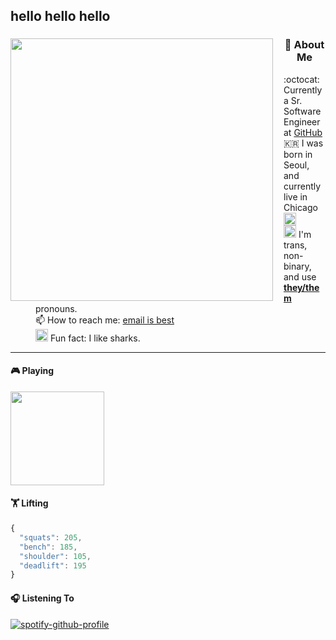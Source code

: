 
##  hello hello hello 


<div class="p-4">
  <div> 
<!-- social media links     <h3 width="200px"><a href="https://twitter.com/jamieshark_" target="_blank"><img width="30px"  src="https://camo.githubusercontent.com/35b0b8bfbd8840f35607fb56ad0a139047fd5d6e09ceb060c5c6f0a5abd1044c/68747470733a2f2f6564656e742e6769746875622e696f2f537570657254696e7949636f6e732f696d616765732f7376672f747769747465722e737667"></a></h3> -->
    <img align="left" width="420px" style="padding-right: 1em;" src="https://user-images.githubusercontent.com/5520141/120527072-8a279b80-c39f-11eb-83c7-5d1769161832.gif" />
  </div>
  <div>
    <dl>
        <dt><h3 align="center">🦈 About Me</h3></dt>
          <dd>:octocat:&nbsp;Currently a Sr. Software Engineer at <a href="https://github.com">GitHub</a></dd>
          <dd>🇰🇷&nbsp;I was born in Seoul, and currently live in Chicago
            &nbsp;<img width="20px" alt="Chicago flag" src="https://emojis.slackmojis.com/emojis/images/1499373328/2580/chicago_flag.png" /></dd>
          <dd>
            <img width="20px" alt="trans meow" src="https://emojis.slackmojis.com/emojis/images/1614721634/16544/meow_trans.png" />
             I'm trans, non-binary, and use <strong><a href="https://www.mypronouns.org/they-them" target="_blank">they/them</a></strong> pronouns.
          </dd>
      <dd>📫&nbsp;How to reach me: <a href="mailto:jamieshark@github.com" target="_blank">email is best</a></dd>
          <dd><img width="20px" src="https://user-images.githubusercontent.com/5520141/120527157-a0355c00-c39f-11eb-8521-20334ca55036.gif" /> Fun fact: I like sharks.</dd>
    </dl>
  </div>
</div>

---



#### 🎮 Playing
<img height="150px" src="https://media.contentapi.ea.com/content/dam/masseffect/images/2020/10/me-featured-image-mele-keyart-logo.jpg.adapt.crop191x100.1200w.jpg" />

#### 🏋️ Lifting
```js
{
  "squats": 205,
  "bench": 185,
  "shoulder": 105,
  "deadlift": 195
}
```

#### 🎧 Listening To
[![spotify-github-profile](https://spotify-github-profile.vercel.app/api/view?uid=12550349&cover_image=true&theme=novatorem)](https://spotify-github-profile.vercel.app/api/view?uid=12550349&redirect=true)
